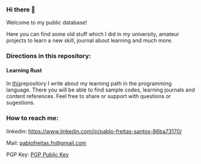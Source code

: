 ### Hi there 👋

<!--
**pfs-db/pfs-db** is a ✨ _special_ ✨ repository because its `README.md` (this file) appears on your GitHub profile.

Here are some ideas to get you started:

- 🔭 I’m currently working on ...
- 🌱 I’m currently learning ...
- 👯 I’m looking to collaborate on ...
- 🤔 I’m looking for help with ...
- 💬 Ask me about ...
- 📫 How to reach me: ...
- 😄 Pronouns: ...
- ⚡ Fun fact: ...
-->
Welcome to my public database!

Here you can find some old stuff which I did in my university, amateur projects to learn a new skill, journal about learning and much more.

### Directions in this repository:

#### Learning Rust

In [this](rust-repo)repository I write about my learning path in the programming language. There you will be able to find sample codes, learning journals and content references. Feel free to share or support with questions or sugestions.
 
### How to reach me:

<!-- TODO add icons with https://github.com/devicons/devicon -->
linkedin: https://www.linkedin.com/in/pablo-freitas-santos-86ba73170/

Mail: pablofreitas.fn@gmail.com

PGP Key: [PGP Public Key](https://keys.openpgp.org/search?q=pablofreitas.fn%40gmail.com)
